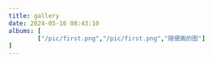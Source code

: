 ```yaml
---
title: gallery
date: 2024-05-16 08:43:10
albums: [
        ["/pic/first.png","/pic/first.png","随便画的图"]
]
---
```


